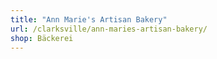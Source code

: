 ```yaml
---
title: "Ann Marie's Artisan Bakery"
url: /clarksville/ann-maries-artisan-bakery/
shop: Bäckerei
---
```

